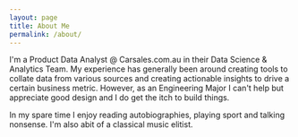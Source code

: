 ```yaml
---
layout: page
title: About Me 
permalink: /about/
---
```


I'm a Product Data Analyst @ Carsales.com.au in their Data Science & Analytics Team. My experience has generally been around creating tools to collate data from various sources and creating actionable insights to drive a certain business metric. However, as an Engineering Major I can't help but appreciate good design and I do get the itch to build things.

In my spare time I enjoy reading autobiographies, playing sport and talking nonsense. I'm also abit of a classical music elitist.
